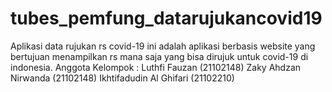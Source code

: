 # tubes_pemfung_datarujukancovid19
Aplikasi data rujukan rs covid-19 ini adalah aplikasi berbasis website yang bertujuan menampilkan rs mana saja yang bisa dirujuk untuk covid-19 di indonesia.
Anggota Kelompok : 
Luthfi Fauzan (21102148)
Zaky Ahdzan Nirwanda (21102148)
Ikhtifadudin Al Ghifari (21102210)
